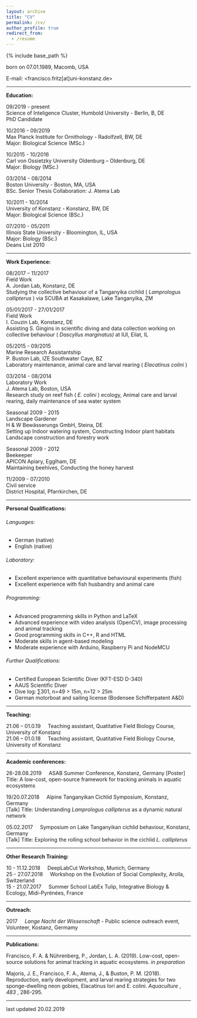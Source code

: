 ```yaml
---
layout: archive
title: "CV"
permalink: /cv/
author_profile: true
redirect_from:
  - /resume
---
```


{% include base_path %}

born on 07.01.1989, Macomb, USA

E-mail: <francisco.fritz[at]uni-konstanz.de>


---
**Education:**

09/2019 - present  
Science of Inteligence Cluster, Humbold University - Berlin, B, DE  
PhD Candidate

10/2016 - 09/2019  
Max Planck Institute for Ornithology - Radolfzell, BW, DE  
Major: Biological Science (MSc.)  

10/2015 - 10/2016  
Carl von Ossietzky University Oldenburg – Oldenburg, DE  
Major: Biology (MSc.)  

03/2014 - 08/2014  
Boston University - Boston, MA, USA  
BSc. Senior Thesis Collaboration: J. Atema Lab  

10/2011 - 10/2014  
University of Konstanz - Konstanz, BW, DE  
Major: Biological Science (BSc.)  

07/2010 - 05/2011  
Illinois State University - Bloomington, IL, USA  
Major: Biology (BSc.)  
Deans List 2010

---
**Work Experience:**

08/2017 – 11/2017  
Field Work  
A. Jordan Lab, Konstanz, DE  
Studying the collective behaviour of a Tanganyika cichlid ( _Lamprologus
callipterus_ ) via SCUBA at Kasakalawe, Lake Tanganyika, ZM

05/01/2017 - 27/01/2017  
Field Work  
I. Couzin Lab, Konstanz, DE  
Assisting S. Gingins in scientific diving and data collection working
on collective behaviour ( _Dascyllus marginatus)_ at IUI, Eilat, IL

05/2015 - 09/2015  
Marine Research Assistantship    
P. Buston Lab, IZE Southwater Caye, BZ  
Laboratory maintenance, animal care and larval rearing ( _Elacatinus colini_ )

03/2014 - 08/2014  
Laboratory Work  
J. Atema Lab, Boston, USA  
Research study on reef fish ( _E. colini_ ) ecology, Animal care and larval
rearing, daily maintenance of sea water system

Seasonal 2009 - 2015  
Landscape Gardener  
H & W Bewässerungs GmbH, Steina, DE  
Setting up Indoor watering system, Constructing Indoor plant habitats
Landscape construction and forestry work

Seasonal 2009 - 2012  
Beekeeper  
APICON Apiary, Egglham, DE  
Maintaining beehives, Conducting the honey harvest

11/2009 - 07/2010  
Civil service  
District Hospital, Pfarrkirchen, DE

---
**Personal Qualifications:**

###### Languages:
  - German (native)
  - English (native)

###### Laboratory:
  - Excellent experience with quantitative behavioural experiments (fish)
  - Excellent experience with fish husbandry and animal care

###### Programming:
  - Advanced programming skills in Python and LaTeX
  - Advanced experience with video analysis (OpenCV), image processing and animal tracking
  - Good programming skills in C++, R and HTML
  - Moderate skills in agent-based modeling
  - Moderate experience with Arduino, Raspberry Pi and NodeMCU

###### Further Qualifications:
  - Certified European Scientific Diver (KFT-ESD D-340)
  - AAUS Scientific Diver
  - Dive log: ∑301, n=49 > 15m, n=12 > 25m
  - German motorboat and sailing license (Bodensee Schifferpatent A&D)

---
**Teaching:**

21.06 – 01.0.19  &nbsp; &nbsp; Teaching assistant, Quatitative Field Biology Course, University of Konstanz  
21.06 – 01.0.18  &nbsp; &nbsp; Teaching assistant, Quatitative Field Biology Course, University of Konstanz

---
**Academic conferences:**

26-28.08.2019 &nbsp; &nbsp; ASAB Summer Conference, Konstanz, Germany
[Poster] Title: A low-cost, open-source framework for tracking animals in aquatic ecosystems

19/20.07.2018 &nbsp; &nbsp; Alpine Tanganyikan Cichlid Symposium, Konstanz, Germany  
[Talk] Title: Understanding _Lamprologus callipterus_ as a dynamic natural network  

05.02.2017  &nbsp; &nbsp; Symposium on Lake Tanganyikan cichlid behaviour, Konstanz, Germany  
[Talk] Title: Exploring the rolling school behavior in the cichlid _L. callipterus_

---
**Other Research Training:**

10 - 11.12.2018   &nbsp; &nbsp; DeepLabCut Workshop, Munich, Germany  
25 - 27.07.2018   &nbsp; &nbsp; Workshop on the Evolution of Social Complexity, Arolla, Switzerland  
15 - 21.07.2017   &nbsp; &nbsp; Summer School LabEx Tulip, Integrative Biology & Ecology, Midi-Pyrénées, France

---
**Outreach:**

2017   &nbsp; &nbsp; *Lange Nacht der Wissenschaft* - Public science outreach event, Volunteer, Kostanz, Germamy

---
**Publications:**

Francisco, F. A. & Nührenberg, P., Jordan, L. A. (2019). Low-cost, open-source solutions for animal
tracking in aquatic ecosystems. _in preparation_

Majoris, J. E., Francisco, F. A., Atema, J., & Buston, P. M. (2018). Reproduction, early development, and
larval rearing strategies for two sponge-dwelling neon gobies, Elacatinus lori and E. colini. _Aquaculture_ ,
_483_ , 286-295.

---

last updated 20.02.2019
